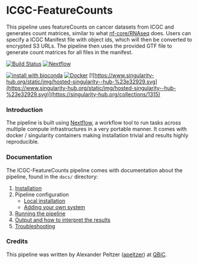 # ICGC-FeatureCounts
This pipeline uses featureCounts on cancer datasets from ICGC and generates count matrices, similar to what [nf-core/RNAseq](https://github.com/nf-core/RNAseq) does. Users can specify a ICGC Manifest file with object ids, which will then be converted to encrypted S3 URLs. The pipeline then uses the provided GTF file to generate count matrices for all files in the manifest. 

[![Build Status](https://travis-ci.org/ICGC-FeatureCounts.svg?branch=master)](https://travis-ci.org/ICGC-FeatureCounts)
[![Nextflow](https://img.shields.io/badge/nextflow-%E2%89%A50.30.2-brightgreen.svg)](https://www.nextflow.io/)

[![install with bioconda](https://img.shields.io/badge/install%20with-bioconda-brightgreen.svg)](http://bioconda.github.io/)
[![Docker](https://img.shields.io/docker/automated/icgc-featurecounts.svg)](https://hub.docker.com/r/nfcore/icgc-featurecounts)
[![https://www.singularity-hub.org/static/img/hosted-singularity--hub-%23e32929.svg](https://www.singularity-hub.org/static/img/hosted-singularity--hub-%23e32929.svg)](https://singularity-hub.org/collections/1315)


### Introduction

The pipeline is built using [Nextflow](https://www.nextflow.io), a workflow tool to run tasks across multiple compute infrastructures in a very portable manner. It comes with docker / singularity containers making installation trivial and results highly reproducible.


### Documentation
The ICGC-FeatureCounts pipeline comes with documentation about the pipeline, found in the `docs/` directory:

1. [Installation](docs/installation.md)
2. Pipeline configuration
    * [Local installation](docs/configuration/local.md)
    * [Adding your own system](docs/configuration/adding_your_own.md)
3. [Running the pipeline](docs/usage.md)
4. [Output and how to interpret the results](docs/output.md)
5. [Troubleshooting](docs/troubleshooting.md)

### Credits
This pipeline was written by Alexander Peltzer ([apeltzer](https://github.com/apeltzer)) at [QBiC](apeltzer.github.io).
